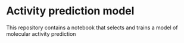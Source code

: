 # Activity prediction model

This repository contains a notebook that selects and trains a model of molecular activity prediction